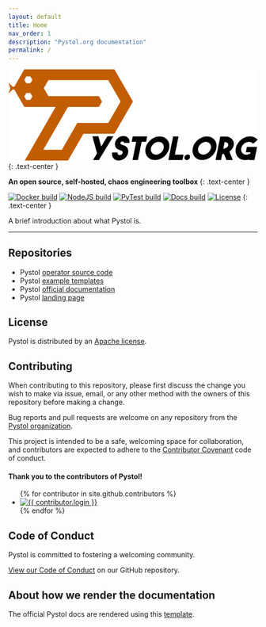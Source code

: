 ```yaml
---
layout: default
title: Home
nav_order: 1
description: "Pystol.org documentation"
permalink: /
---
```


![](https://raw.githubusercontent.com/pystol/pystol-docs/master/assets/images/logo_readme.png)
{: .text-center }

**An open source, self-hosted, chaos engineering toolbox**
{: .text-center }

[![Docker build](https://github.com/pystol/pystol/workflows/docker-image-build/badge.svg)](https://github.com/pystol/pystol/actions?workflow=docker-image-build)
[![NodeJS build](https://github.com/pystol/pystol/workflows/nodejs-build/badge.svg)](https://github.com/pystol/pystol/actions?workflow=nodejs-build)
[![PyTest build](https://github.com/pystol/pystol/workflows/pytest-build/badge.svg)](https://github.com/pystol/pystol/actions?workflow=pytest-build)
[![Docs build](https://github.com/pystol/pystol-docs/workflows/jekyll-docs-build/badge.svg)](https://github.com/pystol/pystol-docs/actions?workflow=jekyll-docs-build)
[![License](https://img.shields.io/badge/License-Apache%202.0-blue.svg)](https://opensource.org/licenses/Apache-2.0)
{: .text-center }

A brief introduction about what Pystol is.

---

## Repositories

* Pystol [operator source code](https://github.com/pystol/pystol)
* Pystol [example templates](https://github.com/pystol/pystol-templates)
* Pystol [official documentation](https://github.com/pystol/pystol-docs)
* Pystol [landing page](https://github.com/pystol/pystol.github.io)

## License

Pystol is distributed by an [Apache license](https://github.com/pystol/pystol/tree/master/LICENSE).

## Contributing

When contributing to this repository, please first discuss the change you wish to make via issue,
email, or any other method with the owners of this repository before making a change.

Bug reports and pull requests are welcome on any repository from the [Pystol
organization](https://github.com/pystol/).

This project is intended to be a safe, welcoming space for collaboration, and contributors are expected
to adhere to the [Contributor Covenant](http://contributor-covenant.org) code of conduct.

#### Thank you to the contributors of Pystol!

<ul class="list-style-none">
{% for contributor in site.github.contributors %}
  <li class="d-inline-block mr-1">
     <a href="{{ contributor.html_url }}"><img src="{{ contributor.avatar_url }}" width="32" height="32" alt="{{ contributor.login }}"/></a>
  </li>
{% endfor %}
</ul>

## Code of Conduct

Pystol is committed to fostering a welcoming community.

[View our Code of Conduct](https://github.com/pystol/pystol-docs/tree/master/CODE_OF_CONDUCT.md) on our GitHub repository.

## About how we render the documentation

The official Pystol docs are rendered using this [template](https://github.com/pmarsceill/just-the-docs).

